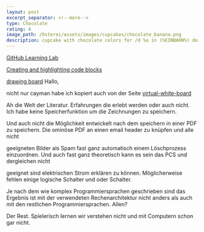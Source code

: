 ```yaml
---
layout: post
excerpt_separator: <!--more-->
type: Chocolate
rating: 4
image_path: /Osterei/assets/images/cupcakes/chocolate_banana.png
description: cupcake with chocolate colors for /d %a in (%EINBAHN%) do dir /b %a
---
```


[GitHub Learning Lab](https://github.com/apps/github-learning-lab)

[Creating and highlighting code blocks](https://docs.github.com/en/get-started/writing-on-github/working-with-advanced-formatting/creating-and-highlighting-code-blocks)

[drawing board](https://ledlightjungledstefan.github.io/Osterei/solarplexus)
Hallo,

nicht nur cayman habe ich kopiert auch von der Seite
[virtual-white-board](https://github.com/annu12340/virtual-white-board/blob/master/draw.html)

Ah die Welt der Literatur. Erfahrungen die erlebt werden oder auch nicht.
Ich habe keine Speicherfunktion um die Zeichnungen zu speichern.

Und auch nicht die Möglichkeit entwickelt nach dem speichern in einer PDF zu speichern.
Die ominöse PDF an einen email header zu knüpfen und alle nicht

geeigneten Bilder als Spam fast ganz automatisch einem Löschprozess einzuordnen.
Und auch fast ganz theoretisch kann es sein das PCS und dergleichen nicht

geeignet sind elektrischen Strom erklären zu können.
Möglicherweise fehlen einige logische Schalter und oder Schalter.

Je nach dem wie komplex Programmiersprachen geschrieben sind das Ergebnis ist mit der
verwendeten Rechenarchitektur nicht anders als auch mit den restlichen Programmiersprachen. Allen?

Der Rest.
Spielerisch lernen wir verstehen nicht und mit Computern schon gar nicht.
